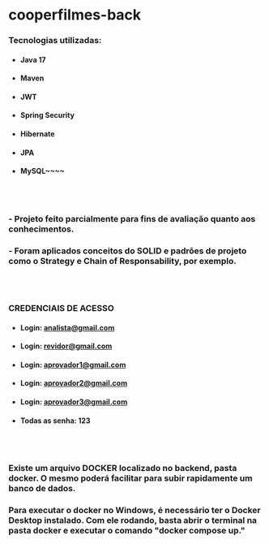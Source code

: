 # cooperfilmes-back
### Tecnologias utilizadas:
* #### Java 17
* #### Maven
* #### JWT
* #### Spring Security
* #### Hibernate
* #### JPA
* #### MySQL~~~~

<br /><br />

### - Projeto feito parcialmente para fins de avaliação quanto aos conhecimentos.
### - Foram aplicados conceitos do SOLID e padrões de projeto como o Strategy e Chain of Responsability, por exemplo.

<br /><br />

### CREDENCIAIS DE ACESSO
* #### Login: analista@gmail.com
* #### Login: revidor@gmail.com
* #### Login: aprovador1@gmail.com
* #### Login: aprovador2@gmail.com
* #### Login: aprovador3@gmail.com
* #### Todas as senha: 123

<br /><br />

### Existe um arquivo DOCKER localizado no backend, pasta docker. O mesmo poderá facilitar para subir rapidamente um banco de dados.
### Para executar o docker no Windows, é necessário ter o Docker Desktop instalado. Com ele rodando, basta abrir o terminal na pasta docker e executar o comando "docker compose up."